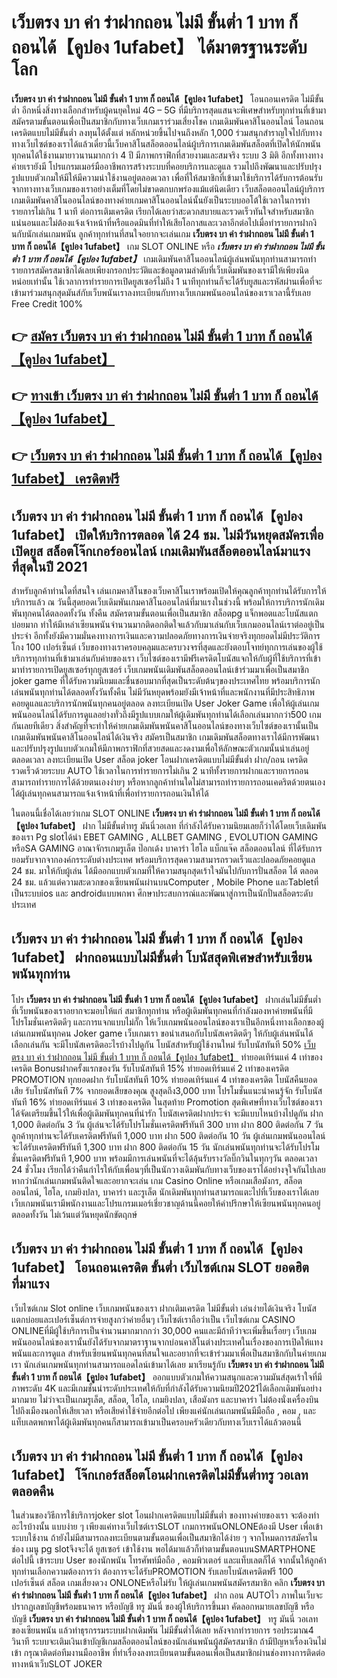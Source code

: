 # เว็บตรง บา ค่า ร่าฝากถอน ไม่มี ขั้นต่ำ 1 บาท ก็ ถอนได้【คูปอง 1ufabet】  ได้มาตรฐานระดับโลก

**เว็บตรง บา ค่า ร่าฝากถอน ไม่มี ขั้นต่ำ 1 บาท ก็ ถอนได้【คูปอง 1ufabet】** โอนถอนเครดิต ไม่มีขั้นต่ำ  อีกหนึ่งสิ่งทางเลือกสำหรับผู้คนยุคใหม่ 4G – 5G ที่มีบริการสุดแสนจะพิเศษสำหรับทุกท่านที่เข้ามาสมัครตามขั้นตอนเพื่อเป็นสมาชิกกับทางเว็บเกมเราร่วมเสี่ยงโชค เกมเดิมพันคาสิโนออนไลน์ โอนถอนเครดิตแบบไม่มีขั้นต่ำ ลงทุนได้ตั้งแต่ หลักหน่วยขึ้นไปจนถึงหลัก 1,000 ร่วมสนุกสำราญใจไปกับทางทางเว็บไซต์ของเราได้แล้วเดี๋ยวนี้เว็บคาสิโนสล็อตออนไลน์ผู้บริการเกมเดิมพันสล็อตที่เปิดให้นักพนันทุกคนได้ใช้งานมายาวนานมากกว่า 4 ปี มีภาพกราฟิกที่สวยงามและสมจริง ระบบ 3 มิติ
อีกทั้งทางทางค่ายเรายังมี โปรแกรมเมอร์มืออาชีพการสร้างระบบที่คอยบริการและดูแล  รวมไปถึงพัฒนาและปรับปรุงรูปแบบตัวเกมให้มีให้มีความน่าใช้งานอยู่ตลอดเวลา เพื่อที่ให้สมาชิกที่เข้ามาใช้บริการได้รับการต้อนรับจากทางทางเว็บเกมของเราอย่างเต็มที่โดยไม่ขาดตกบกพร่องแม้แต่นิดเดียว เว็บสล็อตออนไลน์ผู้บริการเกมเดิมพันคาสิโนออนไลน์ของทางค่ายเกมคาสิโนออนไลน์นั้นยังเป็นระบบออโต้ใช้เวลาในการทำรายการไม่เกิน 1 นาที ต่อการเติมเครดิต เรียกได้เลยว่าสะดวกสบายและรวดเร็วทันใจสำหรับสมาชิกแน่นอนและไม่ต้องแจ้งเจ้าหน้าที่หรือแอดมินที่ทำให้เสียโอกาสและเวลาอีกต่อไปเมื่อทำรายการฝากงินกับนักเล่นเกมพนัน
ลูกค้าทุกท่านที่สนใจอยากจะเล่นเกม **เว็บตรง บา ค่า ร่าฝากถอน ไม่มี ขั้นต่ำ 1 บาท ก็ ถอนได้【คูปอง 1ufabet】** เกม SLOT ONLINE หรือ ***เว็บตรง บา ค่า ร่าฝากถอน ไม่มี ขั้นต่ำ 1 บาท ก็ ถอนได้【คูปอง 1ufabet】*** เกมเดิมพันคาสิโนออนไลน์ผู้เล่นพนันทุกท่านสามารถทำรายการสมัครสมาชิกได้เลยเพียงกรอกประวัติและข้อมูลตามลำดับที่เว็บเดิมพันของเรามีให้เพียงนิดหน่อยเท่านั้น ใช้เวลาการทำรายการเปิดยูสเซอร์ไม่ถึง 1 นาทีทุกท่านก็จะได้รับยูสและรหัสผ่านเพื่อที่จะเข้ามาร่วมสนุกสุดมันส์กับเว็บพนันเราลงทะเบียนกับทางเว็บเกมพนันออนไลน์ของเราเวลานี้รับเลย Free Credit 100%

## 👉 [สมัคร เว็บตรง บา ค่า ร่าฝากถอน ไม่มี ขั้นต่ำ 1 บาท ก็ ถอนได้【คูปอง 1ufabet】](https://archa888.com/)
## 👉 [ทางเข้า เว็บตรง บา ค่า ร่าฝากถอน ไม่มี ขั้นต่ำ 1 บาท ก็ ถอนได้【คูปอง 1ufabet】](https://archa888.com/)
## 👉 [เว็บตรง บา ค่า ร่าฝากถอน ไม่มี ขั้นต่ำ 1 บาท ก็ ถอนได้【คูปอง 1ufabet】 เครดิตฟรี](https://archa888.com/)

## เว็บตรง บา ค่า ร่าฝากถอน ไม่มี ขั้นต่ำ 1 บาท ก็ ถอนได้【คูปอง 1ufabet】 เปิดให้บริการตลอด ได้ 24 ชม. ไม่มีวันหยุดสมัครเพื่อเปิดยูส สล็อตโจ๊กเกอร์ออนไลน์ เกมเดิมพันสล็อตออนไลน์มาแรงที่สุดในปี 2021

สำหรับลูกค้าท่านใดที่สนใจ เล่นเกมคาสิโนของเว็บคาสิโนเราพร้อมเปิดให้คุณลูกค้าทุกท่านได้รับการให้บริการแล้ว ณ วันนี้สุดยอดเว็บเดิมพันเกมคาสิโนออนไลน์ที่มาแรงในช่วงนี้ พร้อมให้การบริการนักเดิมพันทุกคนได้ตลอดทั้งวัน ทั้งคืน สมัครตามขั้นตอนเพื่อเป็นสมาชิก สล็อตpg แจ็กพอตและโบนัสแตกบ่อยมาก ทำให้มีเหล่าเซียนพนันจำนวนมากติดอกติดใจแล้วกับมาเล่นกับเว็บเกมออนไลน์เราต่ออยู่เป็นประจำ อีกทั้งยังมีความมั่นคงทางการเงินและความปลอดภัยทางการเงินจ่ายจริงทุกยอดไม่มีประวัติการโกง 100 เปอร์เซ็นต์ เว็บของทางเราครอบคลุมและครบวงจรที่สุดและยังตอบโจทย์ทุกการเล่นของผู้ใช้บริการทุกท่านที่เข้ามาเล่นกับค่ายของเรา
เว็บไซต์ของเรามีฟรีเครดิตโบนัสแจกให้กับผู้ที่ใช้บริการที่เข้ามาทำรายการเปิดยูสเซอร์ทุกยูสเซอร์ เว็บเกมพนันเดิมพันสล็อตออนไลน์เข้าร่วมมาเพื่อเป็นสมาชิก joker game ที่ได้รับความนิยมและชื่นชอบมากที่สุดเป็นระดับต้นๆของประเทศไทย พร้อมบริการนักเล่นพนันทุกท่านได้ตลอดทั้งวันทั้งคืน ไม่มีวันหยุดพร้อมยังมีเจ้าหน้าที่และพนักงานที่มีประสิทธิภาพคอยดูแลและบริการนักพนันทุกคนอยู่ตลอด ลงทะเบียนเปิด User Joker Game เพื่อให้ผู้เล่นเกมพนันออนไลน์ได้รับการดูแลอย่างทั่วถึงมีรูปแบบเกมให้ผู้เดิมพันทุกท่านได้เลือกเล่นมากกว่า500 เกมกันเลยทีเดียว
สิ่งสำคัญที่จะทำให้ค่ายเกมเดิมพันพนันคาสิโนออนไลน์ของทางเว็บไซต์ของเรานั้นเป็นเกมเดิมพันพนันคาสิโนออนไลน์ได้เงินจริง สมัครเป็นสมาชิก  เกมเดิมพันสล็อตทางเราได้มีการพัฒนาและปรับปรุงรูปแบบตัวเกมให้มีภาพกราฟิกที่สวยสดและงดงามเพื่อให้ลักษณะตัวเกมนั้นน่าเล่นอยู่ตลอดเวลา ลงทะเบียนเปิด User สล็อต joker โอนฝากเครดิตแบบไม่มีขั้นต่ำ ฝาก/ถอน เครดิตรวดเร็วด้วยระบบ AUTO ใช้เวลาในการทำรายการไม่เกิน 2 นาทีทั้งรายการฝากและรายการถอนสามารถทำรายการได้ด้วยตนเองง่ายๆ หรือหากลูกค้าท่านใดไม่สามารถทำรายการถอนเคดริตด้วยตนเองได้ผู้เล่นทุกคนสามารถแจ้งเจ้าหน้าที่เพื่อทำรายการถอนเงินให้ได้

ในตอนนี้เชื่อได้เลยว่าเกม SLOT ONLINE  **เว็บตรง บา ค่า ร่าฝากถอน ไม่มี ขั้นต่ำ 1 บาท ก็ ถอนได้【คูปอง 1ufabet】** ฝาก ไม่มีขั้นต่ำทรู มันนี่วอเลท ที่กำลังได้รับความนิยมเลยก็ว่าได้โดยเว็บเดิมพันของเรา Pg slotได้นำ EBET GAMING , ALLBET GAMING , EVOLUTION GAMING หรือSA GAMING อาณาจักรเกมรูเล็ต  ป๊อกเด้ง บาคาร่า ไฮโล แบ็กแจ๊ค สล็อตออนไลน์ ที่ได้รับการยอมรับจากจากองค์กรระดับต่างประเทศ พร้อมบริการสุดความสามารถรวดเร็วและปลอดภัยคอยดูแล 24 ชม. มาให้กับผู้เล่น ได้มีออกแบบตัวเกมที่ให้ความสนุกสุดเร้าใจมันไปกับการปั่นสล็อต ได้ ตลอด 24 ชม. แล้วแต่ความสะดวกของเซียนพนันผ่านบนComputer , Mobile Phone และTabletที่เป็นระบบios และ androidแบบพกพา ศึกษาประสบการณ์และพัฒนาสู่การเป็นนักปั่นสล็อตระดับประเทศ

## เว็บตรง บา ค่า ร่าฝากถอน ไม่มี ขั้นต่ำ 1 บาท ก็ ถอนได้【คูปอง 1ufabet】 ฝากถอนแบบไม่มีขั้นต่ำ โบนัสสุดพิเศษสำหรับเซียนพนันทุกท่าน

โปร **เว็บตรง บา ค่า ร่าฝากถอน ไม่มี ขั้นต่ำ 1 บาท ก็ ถอนได้【คูปอง 1ufabet】** ฝากเล่นไม่มีขั้นต่ำ ที่เว็บพนันของเราอยากจะมอบให้แก่  สมาชิกทุกท่าน หรือผู้เดิมพันทุกคนที่กำลังมองหาค่ายพนันที่มี โปรโมชั่นเครดิตดีๆ และการแจกแบบไม่กั๊ก ให้เว็บเกมพนันออนไลน์ของเราเป็นอีกหนึ่งทางเลือกของผู้เล่นเกมพนันทุกคน Joker game เว็บเกมเรา ขอนำเสนอกับโบนัสเครดิตดีๆ ให้กับผู้เล่นพนันได้เลือกเล่นกัน จะมีโบนัสเครดิตอะไรบ้างไปดูกัน
โบนัสสำหรับผู้ใช้งานใหม่ รับโบนัสทันที 50% [เว็บตรง บา ค่า ร่าฝากถอน ไม่มี ขั้นต่ำ 1 บาท ก็ ถอนได้【คูปอง 1ufabet】](https://archa888.com/) ทำยอดเทิร์นแค่ 4 เท่าของเครดิต
Bonusฝากครั้งแรกของวัน รับโบนัสทันที 15% ทำยอดเทิร์นแค่ 2 เท่าของเครดิต
 PROMOTION ทุกยอดฝาก รับโบนัสทันที 10% ทำยอดเทิร์นแค่ 4 เท่าของเครดิต
โบนัสคืนยอดเสีย รับโบนัสทันที 7% จากยอดเสียของคุณ สูงสุดถึง3,000 บาท
โปรโมชั่นแนะนำคนรู้จัก รับโบนัสทันที 16% ทำยอดเทิร์นแค่ 3 เท่าของเครดิต
ในสุดท้าย Promotion สุดพิเศษที่ทางเว็บไซต์ของเราได้จัดเตรียมขึ้นไว้ให้เพื่อผู้เดิมพันทุกคนที่น่ารัก โบนัสเครดิตฝากประจำ จะมีแบบไหนบ้างไปดูกัน
ฝาก 1,000 ติดต่อกัน 3 วัน ผู้เล่นจะได้รับโปรโมชั่นเครดิตฟรีทันที 300 บาท
ฝาก 800 ติดต่อกัน 7 วัน ลูกค้าทุกท่านจะได้รับเครดิตฟรีทันที 1,000 บาท
ฝาก 500 ติดต่อกัน 10 วัน ผู้เล่นเกมพนันออนไลน์จะได้รับเครดิตฟรีทันที 1,300 บาท
ฝาก 800 ติดต่อกัน 15 วัน นักเล่นพนันทุกท่านจะได้รับโปรโมชั่นเครดิตฟรีทันที 1,900 บาท
พร้อมมีการเล่นพนันที่จะได้ลุ้นรับรางวัลบิ๊กวินในทุกๆวัน ตลอดเวลา 24 ชั่วโมง เรียกได้ว่าคืนกำไรให้กับเพื่อนๆที่เป็นนักวางเดิมพันกับทางเว็บของเราได้อย่างจุใจกันไปเลย หากว่านักเล่นเกมพนันติดใจและอยากจะเล่น เกม  Casino Online หรือเกมเสือมังกร, สล็อตออนไลน์, ไฮโล, เกมยิงปลา, บาคาร่า และรูเล็ต นักเดิมพันทุกท่านสามารถแตะไปที่เว็บของเราได้เลย เว็บเกมพนันเรามีพนักงานและโปรแกรมเมอร์เชี่ยวชาญด้านนี้คอยให้คำปรึกษาให้เซียนพนันทุกคนอยู่ ตลอดทั้งวัน ไม่เว้นแต่วันหยุดนักขัตฤกษ์

## เว็บตรง บา ค่า ร่าฝากถอน ไม่มี ขั้นต่ำ 1 บาท ก็ ถอนได้【คูปอง 1ufabet】 โอนถอนเครดิต ขั้นต่ำ  เว็บไซต์เกม SLOT ยอดฮิตที่มาแรง

เว็บไซต์เกม Slot online เว็บเกมพนันของเรา ฝากเติมเครดิต ไม่มีขั้นต่ำ เล่นง่ายได้เงินจริง โบนัสแตกบ่อยและเปอร์เซ็นต์การจ่ายสูงกว่าค่ายอื่นๆ เว็บไซต์เราถือว่าเป็น เว็บไซต์เกม CASINO ONLINEที่มีผู้ใช้บริการเป็นจำนวนมากมากกว่า 30,000 คนและมีถ้าทีว่าจะเพิ่มขึ้นเรื่อยๆ เว็บเกมพนันออนไลน์ของเรานั้นยังได้รับจากมาตราฐานจากบ่อนคาสิโนต่างประเทศในเรื่องของการเปิดให้แทงพนันและการดูแล สำหรับเซียนพนันทุกคนที่สนใจและอยากที่จะเข้าร่วมมาเพื่อเป็นสมาชิกกับในค่ายเกมเรา นักเล่นเกมพนันทุกท่านสามารถแอดไลน์เข้ามาได้เลย
	มาเรียนรู้กับ **เว็บตรง บา ค่า ร่าฝากถอน ไม่มี ขั้นต่ำ 1 บาท ก็ ถอนได้【คูปอง 1ufabet】** ออกแบบตัวเกมให้ความสนุกและความมันส์สุดเร้าใจที่มีภาพระดับ 4K และมีเกมชั้นนำระดับประเทศให้กับที่กำลังได้รับความนิยมปี2021ได้เลือกเดิมพันอย่างมากมาย  ไม่ว่าจะเป็นเกมรูเล็ต, สล็อต, ไฮโล, เกมยิงปลา, เสือมังกร และบาคาร่า ไม่ต้องนั่งเครื่องบินไปถึงเมืองนอกให้เสียเวลา หรือเสียค่าใช้จ่ายอีกต่อไป เพียงแค่นักเล่นเกมพนันมีมือถือ , คอม , และแท็บเลตพกพาได้ผู้เดิมพันทุกคนก็สามารถเข้ามาเป็นครอบครัวเดียวกับทางเว็บเราได้แล้วตอนนี้

## เว็บตรง บา ค่า ร่าฝากถอน ไม่มี ขั้นต่ำ 1 บาท ก็ ถอนได้【คูปอง 1ufabet】 โจ๊กเกอร์สล็อตโอนฝากเครดิตไม่มีขั้นต่ำทรู วอเลทตลอดคืน

ในส่วนของวิธีการใช้บริการjoker slot โอนฝากเครดิตแบบไม่มีขั้นต่ำ ของทางค่ายของเรา จะต้องทำอะไรบ้างนั้น แบบง่าย ๆ เพียงแค่ทางเว็บไซต์เราSLOT เกมการพนันONLONEต้องมี User เพื่อเข้าระบบใช้งาน ถ้ายังไม่มีสามารถลงทะเบียนตามขั้นตอนเพื่อเป็นสมาชิกได้ง่าย ๆ จากโหมดการสมัครในช่อง เมนู pg slotจึงจะได้ ยูสเซอร์ เข้าใช้งาน พอได้มาแล้วก็ทำตามขั้นตอนบนSMARTPHONE ต่อไปนี้
เข้าระบบ User  ของนักพนัน โทรศัพท์มือถือ , คอมพิวเตอร์ และแท็บเลตก็ได้
จากนั้นให้ลูกค้าทุกท่านเลือกความต้องการว่า ต้องการจะได้รับPROMOTION รับเลยโบนัสเครดิตฟรี 100 เปอร์เซ็นต์ สล็อต เกมเสี่ยงดวง ONLONEหรือไม่รับ
ให้ผู้เล่นเกมพนันสมัครสมาชิก คลิก **เว็บตรง บา ค่า ร่าฝากถอน ไม่มี ขั้นต่ำ 1 บาท ก็ ถอนได้【คูปอง 1ufabet】** ฝาก ถอน AUTOไว ภาพในเว็บจะปรากฏเลขบัญชีพร้อมธนาคาร หรือบัญชี ทรู มันนี่ ของผู้ให้บริการขึ้นมา
คัดลอกหมายเลขบัญชี หรือบัญชี **เว็บตรง บา ค่า ร่าฝากถอน ไม่มี ขั้นต่ำ 1 บาท ก็ ถอนได้【คูปอง 1ufabet】** ทรู มันนี่ วอเลท ของเซียนพนัน แล้วทำธุรกรรมระบบฝากเดิมพัน ไม่มีขั้นต่ำได้เลย
หลังจากทำรายการ รอประมาณ4 วินาที ระบบจะเติมเงินเข้าบัญชีเกมสล็อตออนไลน์ของนักเล่นพนันผู้สมัครสมาชิก
ถ้ามีปัญหาเรื่องเงินไม่เข้า กรุณาติดต่อทีมงานมืออาชีพ ที่ทำเรื่องลงทะเบียนตามขั้นตอนเพื่อเป็นสมาชิกผ่านช่องทางการติดต่อทางหน้าเว็บSLOT JOKER


